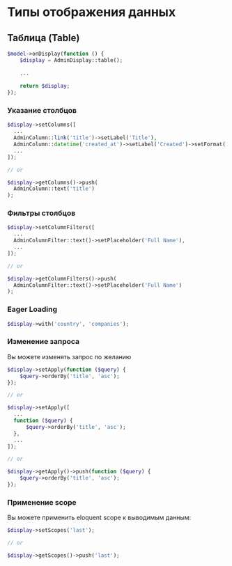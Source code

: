 # Типы отображения данных


## Таблица (Table)

```php
$model->onDisplay(function () {
    $display = AdminDisplay::table();
    
    ...
    
    return $display;
});
```

### Указание столбцов

```php
$display->setColumns([
  ...
  AdminColumn::link('title')->setLabel('Title'),
  AdminColumn::datetime('created_at')->setLabel('Created')->setFormat('d.m.Y'),
  ...
]);

// or 

$display->getColumns()->push(
  AdminColumn::text('title')
);
```

### Фильтры столбцов

```php
$display->setColumnFilters([
  ...
  AdminColumnFilter::text()->setPlaceholder('Full Name'),
  ...
]);

// or 

$display->getColumnFilters()->push(
  AdminColumnFilter::text()->setPlaceholder('Full Name')
);
```

### Eager Loading

```php
$display->with('country', 'companies');
```

### Изменение запроса
Вы можете изменять запрос по желанию

```php
$display->setApply(function ($query) {
    $query->orderBy('title', 'asc');
});

// or 

$display->setApply([
  ...
  function ($query) {
      $query->orderBy('title', 'asc');
  },
  ...
]);

// or

$display->getApply()->push(function ($query) {
    $query->orderBy('title', 'asc');
});
```

### Применение scope
Вы можете применить eloquent scope к выводимым данным:

```php
$display->setScopes('last');

// or

$display->getScopes()->push('last');
```
